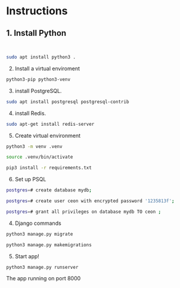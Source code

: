 
# Instructions



## 1. Install Python
```bash


sudo apt install python3 .  
```
2. Install a virtual enviroment



```bash
python3-pip python3-venv
```
3. install PostgreSQL.
```bash
sudo apt install postgresql postgresql-contrib
```
4. install Redis.
```bash
sudo apt-get install redis-server
```



5. Create virtual environment
```bash
python3 -m venv .venv

source .venv/bin/activate

pip3 install -r requirements.txt
```
6. Set up PSQL


```bash
postgres=# create database mydb;

postgres=# create user ceon with encrypted password '1235813f';

postgres=# grant all privileges on database mydb TO ceon ;
```
4. Django commands

```bash
python3 manage.py migrate

python3 manage.py makemigrations
```
5. Start app!
```bash
python3 manage.py runserver
```
The app running on port 8000
